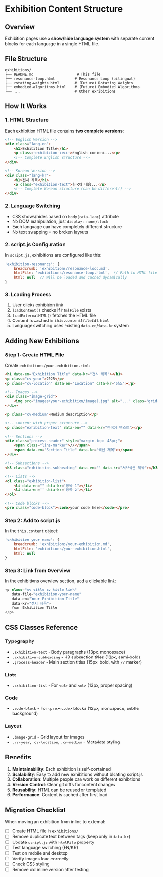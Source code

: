 # Exhibition Content Structure

## Overview
Exhibition pages use a **show/hide language system** with separate content blocks for each language in a single HTML file.

## File Structure
```
exhibitions/
├── README.md                    # This file
├── resonance-loop.html         # Resonance Loop (bilingual)
├── rotating-weights.html       # (Future) Rotating Weights
├── embodied-algorithms.html    # (Future) Embodied Algorithms
└── ...                         # Other exhibitions
```

## How It Works

### 1. HTML Structure
Each exhibition HTML file contains **two complete versions**:
```html
<!-- English Version -->
<div class="lang-en">
    <h1>Exhibition Title</h1>
    <p class="exhibition-text">English content...</p>
    <!-- Complete English structure -->
</div>

<!-- Korean Version -->
<div class="lang-kr">
    <h1>전시 제목</h1>
    <p class="exhibition-text">한국어 내용...</p>
    <!-- Complete Korean structure (can be different!) -->
</div>
```

### 2. Language Switching
- CSS shows/hides based on `body[data-lang]` attribute
- No DOM manipulation, just `display: none/block`
- Each language can have completely different structure
- No text swapping = no broken layouts

### 2. script.js Configuration
In `script.js`, exhibitions are configured like this:

```javascript
'exhibition-resonance': {
    breadcrumb: 'exhibitions/resonance-loop.md',
    htmlFile: 'exhibitions/resonance-loop.html',  // Path to HTML file
    html: null  // Will be loaded and cached dynamically
}
```

### 3. Loading Process
1. User clicks exhibition link
2. `loadContent()` checks if `htmlFile` exists
3. `loadExternalHTML()` fetches the HTML file
4. Content is cached in `this.content[fileId].html`
5. Language switching uses existing `data-en`/`data-kr` system

## Adding New Exhibitions

### Step 1: Create HTML File
Create `exhibitions/your-exhibition.html`:

```html
<h1 data-en="Exhibition Title" data-kr="전시 제목"></h1>
<p class="cv-year">2025</p>
<p class="cv-location" data-en="Location" data-kr="장소"></p>

<!-- Images -->
<div class="image-grid">
    <img src="images/your-exhibition/image1.jpg" alt="..." class="grid-image" onclick="openLightbox(this.src)">
</div>

<p class="cv-medium">Medium description</p>

<!-- Content with proper structure -->
<p class="exhibition-text" data-en="" data-kr="한국어 텍스트"></p>

<!-- Sections -->
<div class="process-header" style="margin-top: 48px;">
    <span class="line-marker">//</span> 
    <span data-en="Section Title" data-kr="섹션 제목"></span>
</div>

<!-- Subsections -->
<h3 class="exhibition-subheading" data-en="" data-kr="서브섹션 제목"></h3>

<!-- Lists -->
<ol class="exhibition-list">
    <li data-en="" data-kr="항목 1"></li>
    <li data-en="" data-kr="항목 2"></li>
</ol>

<!-- Code blocks -->
<pre class="code-block"><code>your code here</code></pre>
```

### Step 2: Add to script.js
In the `this.content` object:

```javascript
'exhibition-your-name': {
    breadcrumb: 'exhibitions/your-exhibition.md',
    htmlFile: 'exhibitions/your-exhibition.html',
    html: null
}
```

### Step 3: Link from Overview
In the exhibitions overview section, add a clickable link:

```javascript
<p class="cv-title cv-title-link" 
   data-file="exhibition-your-name" 
   data-en="Your Exhibition Title" 
   data-kr="전시 제목">
   Your Exhibition Title
</p>
```

## CSS Classes Reference

### Typography
- `.exhibition-text` - Body paragraphs (13px, monospace)
- `.exhibition-subheading` - H3 subsection titles (12px, semi-bold)
- `.process-header` - Main section titles (15px, bold, with `//` marker)

### Lists
- `.exhibition-list` - For `<ol>` and `<ul>` (13px, proper spacing)

### Code
- `.code-block` - For `<pre><code>` blocks (12px, monospace, subtle background)

### Layout
- `.image-grid` - Grid layout for images
- `.cv-year`, `.cv-location`, `.cv-medium` - Metadata styling

## Benefits

1. **Maintainability**: Each exhibition is self-contained
2. **Scalability**: Easy to add new exhibitions without bloating script.js
3. **Collaboration**: Multiple people can work on different exhibitions
4. **Version Control**: Clear git diffs for content changes
5. **Reusability**: HTML can be reused or templated
6. **Performance**: Content is cached after first load

## Migration Checklist

When moving an exhibition from inline to external:

- [ ] Create HTML file in `exhibitions/`
- [ ] Remove duplicate text between tags (keep only in `data-kr`)
- [ ] Update `script.js` with `htmlFile` property
- [ ] Test language switching (EN/KR)
- [ ] Test on mobile and desktop
- [ ] Verify images load correctly
- [ ] Check CSS styling
- [ ] Remove old inline version after testing
